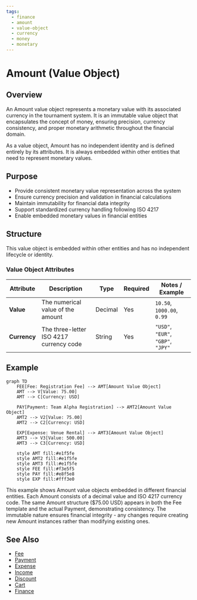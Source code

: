 ```yaml
---
tags:
  - finance
  - amount
  - value-object
  - currency
  - money
  - monetary
---
```


# Amount (Value Object)

## Overview

An Amount value object represents a monetary value with its associated currency in the tournament system. It is an immutable value object that encapsulates the concept of money, ensuring precision, currency consistency, and proper monetary arithmetic throughout the financial domain.

As a value object, Amount has no independent identity and is defined entirely by its attributes. It is always embedded within other entities that need to represent monetary values.

## Purpose

- Provide consistent monetary value representation across the system
- Ensure currency precision and validation in financial calculations
- Maintain immutability for financial data integrity  
- Support standardized currency handling following ISO 4217
- Enable embedded monetary values in financial entities

## Structure

This value object is embedded within other entities and has no independent lifecycle or identity.

### Value Object Attributes

| Attribute | Description | Type | Required | Notes / Example |
|-----------|-------------|------|----------|-----------------|
| **Value** | The numerical value of the amount | Decimal | Yes | `10.50`, `1000.00`, `0.99` |
| **Currency** | The three-letter ISO 4217 currency code | String | Yes | `"USD"`, `"EUR"`, `"GBP"`, `"JPY"` |

## Example

```mermaid
graph TD
    FEE[Fee: Registration Fee] --> AMT[Amount Value Object]
    AMT --> V[Value: 75.00]
    AMT --> C[Currency: USD]

    PAY[Payment: Team Alpha Registration] --> AMT2[Amount Value Object]
    AMT2 --> V2[Value: 75.00]
    AMT2 --> C2[Currency: USD]

    EXP[Expense: Venue Rental] --> AMT3[Amount Value Object]
    AMT3 --> V3[Value: 500.00]
    AMT3 --> C3[Currency: USD]

    style AMT fill:#e1f5fe
    style AMT2 fill:#e1f5fe
    style AMT3 fill:#e1f5fe
    style FEE fill:#f3e5f5
    style PAY fill:#e8f5e8
    style EXP fill:#fff3e0
```

This example shows Amount value objects embedded in different financial entities. Each Amount consists of a decimal value and ISO 4217 currency code. The same Amount structure ($75.00 USD) appears in both the Fee template and the actual Payment, demonstrating consistency. The immutable nature ensures financial integrity - any changes require creating new Amount instances rather than modifying existing ones.

## See Also

- [Fee](../finance/fee.md)
- [Payment](../finance/payment.md)
- [Expense](../finance/expense.md)
- [Income](../finance/income.md)
- [Discount](../finance/discount.md)
- [Cart](../finance/cart.md)
- [Finance](../finance/finance.md)
